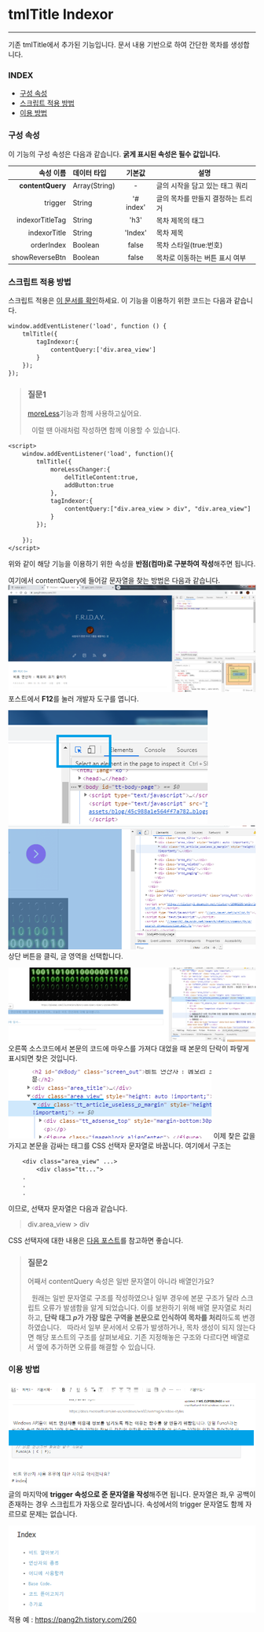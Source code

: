 # tmlTitle Indexor
---
기존 tmlTitle에서 추가된 기능입니다. 문서 내용 기반으로 하여 간단한 목차를 생성합니다.

### INDEX
* [구성 속성](#구성-속성)
* [스크립트 적용 방법](#스크립트-적용-방법)
* [이용 방법](#이용-방법)

### 구성 속성
이 기능의 구성 속성은 다음과 같습니다. **굵게 표시된 속성은 필수 값입니다.**

|속성 이름                  |데이터 타입            |기본값     |설명   							|
|--------------------------:|:----------------------|:---------:|-----------------------------------|
|**contentQuery**			|Array(String)			|-			|글의 시작을 담고 있는 태그 쿼리	|
|trigger					|String                 |'# index'	|글의 목차를 만들지 결정하는 트리거	|
|indexorTitleTag			|String					|'h3'		|목차 제목의 태그					|
|indexorTitle				|String					|'Index'	|목차 제목							|
|orderIndex					|Boolean				|false  	|목차 스타일(true:번호)				|
|showReverseBtn             |Boolean				|false  	|목차로 이동하는 버튼 표시 여부     |

### 스크립트 적용 방법
스크립트 적용은 [이 문서를 확인](readme.md#스크립트-적용-방법)하세요. 이 기능을 이용하기 위한 코드는 다음과 같습니다.
```
window.addEventListener('load', function () {
    tmlTitle({
        tagIndexor:{
            contentQuery:['div.area_view']
        }
    });
});
```

> ### 질문1
> [moreLess](readme.md)기능과 함께 사용하고싶어요.
>
> &nbsp; 이럴 땐 아래처럼 작성하면 함께 이용할 수 있습니다.
```
<script>
    window.addEventListener('load', function(){
        tmlTitle({
            moreLessChanger:{
                delTitleContent:true,
                addButton:true
            }, 
            tagIndexor:{
                contentQuery:["div.area_view > div", "div.area_view"]
            }
        });
        
    });
</script>
```
위와 같이 해당 기능을 이용하기 위한 속성을 **반점(컴마)로 구분하여 작성**해주면 됩니다.

여기에서 contentQuery에 들어갈 문자열을 찾는 방법은 다음과 같습니다.
![쿼리 찾기](./images/indexor-findquery.png)
포스트에서 **F12**를 눌러 개발자 도구를 엽니다.

![쿼리 찾기2](./images/indexor-findquery2.png)
![쿼리 찾기3](./images/indexor-findquery3.png)
상단 버튼을 클릭, 글 영역을 선택합니다.

![쿼리 찾기4](./images/indexor-findquery4.png)
오른쪽 소스코드에서 본문의 코드에 마우스를 가져다 대었을 때 본문의 단락이 파랗게 표시되면 찾은 것입니다.

![쿼리 찾기5](./images/indexor-findquery5.png)
이제 찾은 값을 가지고 본문을 감싸는 태그를 CSS 선택자 문자열로 바꿉니다.
여기에서 구조는
```
    <div class="area_view" ...>
        <div class="tt...">
    .
    .
    .
```
이므로, 선택자 문자열은 다음과 같습니다.
> div.area_view > div

CSS 선택자에 대한 내용은 [다음 포스트](https://code.tutsplus.com/ko/tutorials/the-30-css-selectors-you-must-memorize--net-16048)를 참고하면 좋습니다.

> ### 질문2
> 어째서 contentQuery 속성은 일반 문자열이 아니라 배열인가요?
>
> &nbsp; 원래는 일반 문자열로 구조를 작성하였으나 일부 경우에 본문 구조가 달라 스크립트 오류가 발샘함을 알게 되었습니다. 이를 보완하기 위해 배열 문자열로 처리하고, **단락 태그 *p*가 가장 많은 구역을 본문으로 인식하여 목차를 처리**하도록 변경하였습니다.
> &nbsp; 따라서 일부 문서에서 오류가 발생하거나, 목차 생성이 되지 않는다면 해당 포스트의 구조를 살펴보세요. 기존 지정해놓은 구조와 다르다면 배열로서 옆에 추가하면 오류를 해결할 수 있습니다.

### 이용 방법

![적용 방법](./images/indexor-applying.png)
글의 마지막에 **trigger 속성으로 준 문자열을 작성**해주면 됩니다. 문자열은 좌,우 공백이 존재하는 경우 스크립트가 자동으로 잘라냅니다. 속성에서의 trigger 문자열도 함께 자르므로 문제는 없습니다.

![적용 예](./images/indexor-result.png)
적용 예 : https://pang2h.tistory.com/260